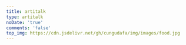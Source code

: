 ```yaml
---
title: artitalk
type: artitalk
noDate: 'true'
comments: 'false'
top_img: https://cdn.jsdelivr.net/gh/cungudafa/img/images/food.jpg
---
```


<head>
  <script src="https://libs.baidu.com/jquery/2.0.0/jquery.min.js"></script>
</head>
  <body>
      <script>
        var img = "https://cdn.jsdelivr.net/gh/cungudafa/cdn/img/custom/cungudafa.jpg"; //说说旁边显示的头像
        var appID = "CiSXX5nyVSt0RIztkC1oLL9P-MdYXbMMI";
        var appKEY = "vrfkqkuHou88MuRKfF3OeExc";
        var per = "5"; //每页显示说说的数量
        var username = "cungudafa"; //Leancloud中设置的用户名
        var placeholder1="只有cungudafa才能评论哦"; //在编辑说说的输入框中的占位符
        var placeholder2="没有密码，不能评论！";  //在编辑密码的输入框中的占位符
        var lazy = 1; //是否开启懒加载动画
        var bgimg = "https://gitee.com/cungudafa/source/raw/master/img/gif/Sitich/Sitich16.gif"; //背景动画
      </script>
      <div id="lazy"></div>
      <div id="artitalk"></div>
      <script type="text/javascript" src="https://unpkg.com/artitalk"></script>
  </body>
